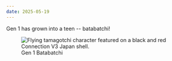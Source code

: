 ```yaml
---
date: 2025-05-19
---
```


Gen 1 has grown into a teen -- batabatchi!

<figure>
<img loading="lazy" src="/assets/images/posts/tamas/250519_japan_gen1_teen.jpeg" alt="Flying tamagotchi character featured on a black and red Connection V3 Japan shell." />
<figcaption>Gen 1 Batabatchi</figcaption>
</figure>
